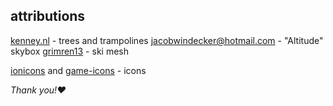## attributions

[kenney.nl](https://kenney.nl/) - trees and trampolines
[jacobwindecker@hotmail.com](mailto:jacobwindecker@hotmail.com) - "Altitude" skybox
[grimren13](https://sketchfab.com/grimren13) - ski mesh

[ionicons](https://ionic.io/ionicons/) and [game-icons](https://game-icons.net/) - icons

_Thank you!♥_
